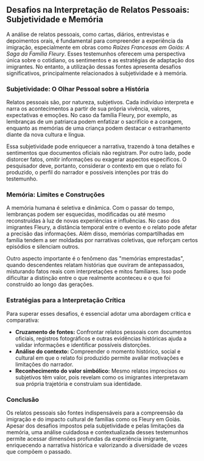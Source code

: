 ## Desafios na Interpretação de Relatos Pessoais: Subjetividade e Memória

A análise de relatos pessoais, como cartas, diários, entrevistas e depoimentos orais, é fundamental para compreender a experiência da imigração, especialmente em obras como *Raízes Francesas em Goiás: A Saga da Família Fleury*. Esses testemunhos oferecem uma perspectiva única sobre o cotidiano, os sentimentos e as estratégias de adaptação dos imigrantes. No entanto, a utilização dessas fontes apresenta desafios significativos, principalmente relacionados à subjetividade e à memória.

### Subjetividade: O Olhar Pessoal sobre a História

Relatos pessoais são, por natureza, subjetivos. Cada indivíduo interpreta e narra os acontecimentos a partir de sua própria vivência, valores, expectativas e emoções. No caso da família Fleury, por exemplo, as lembranças de um patriarca podem enfatizar o sacrifício e a coragem, enquanto as memórias de uma criança podem destacar o estranhamento diante da nova cultura e língua.

Essa subjetividade pode enriquecer a narrativa, trazendo à tona detalhes e sentimentos que documentos oficiais não registram. Por outro lado, pode distorcer fatos, omitir informações ou exagerar aspectos específicos. O pesquisador deve, portanto, considerar o contexto em que o relato foi produzido, o perfil do narrador e possíveis intenções por trás do testemunho.

### Memória: Limites e Construções

A memória humana é seletiva e dinâmica. Com o passar do tempo, lembranças podem ser esquecidas, modificadas ou até mesmo reconstruídas à luz de novas experiências e influências. No caso dos imigrantes Fleury, a distância temporal entre o evento e o relato pode afetar a precisão das informações. Além disso, memórias compartilhadas em família tendem a ser moldadas por narrativas coletivas, que reforçam certos episódios e silenciam outros.

Outro aspecto importante é o fenômeno das "memórias emprestadas", quando descendentes relatam histórias que ouviram de antepassados, misturando fatos reais com interpretações e mitos familiares. Isso pode dificultar a distinção entre o que realmente aconteceu e o que foi construído ao longo das gerações.

### Estratégias para a Interpretação Crítica

Para superar esses desafios, é essencial adotar uma abordagem crítica e comparativa:

- **Cruzamento de fontes:** Confrontar relatos pessoais com documentos oficiais, registros fotográficos e outras evidências históricas ajuda a validar informações e identificar possíveis distorções.
- **Análise do contexto:** Compreender o momento histórico, social e cultural em que o relato foi produzido permite avaliar motivações e limitações do narrador.
- **Reconhecimento do valor simbólico:** Mesmo relatos imprecisos ou subjetivos têm valor, pois revelam como os imigrantes interpretavam sua própria trajetória e construíam sua identidade.

### Conclusão

Os relatos pessoais são fontes indispensáveis para a compreensão da imigração e do impacto cultural de famílias como os Fleury em Goiás. Apesar dos desafios impostos pela subjetividade e pelas limitações da memória, uma análise cuidadosa e contextualizada desses testemunhos permite acessar dimensões profundas da experiência imigrante, enriquecendo a narrativa histórica e valorizando a diversidade de vozes que compõem o passado.